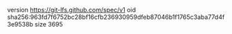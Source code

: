 version https://git-lfs.github.com/spec/v1
oid sha256:963fd7f6752bc28bf16cfb236930959dfeb87046b1f1765c3aba77d4f3e9538b
size 3695

